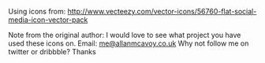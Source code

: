 Using icons from:
http://www.vecteezy.com/vector-icons/56760-flat-social-media-icon-vector-pack

Note from the original author:
I would love to see what project you have used these icons on.
Email: me@allanmcavoy.co.uk
Why not follow me on twitter or dribbble?
Thanks
